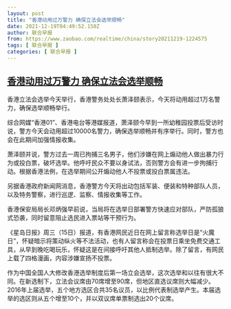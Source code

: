 ```yaml
---
layout: post
title: "香港动用过万警力 确保立法会选举顺畅"
date: 2021-12-19T04:49:52.150Z
author: 联合早报
from: https://www.zaobao.com/realtime/china/story20211219-1224575
tags: [ 联合早报 ]
categories: [ 联合早报 ]
---
```

<!--1639907880000-->
[香港动用过万警力 确保立法会选举顺畅](https://www.zaobao.com/realtime/china/story20211219-1224575)
------

<div>
<p>香港立法会选举今天举行，香港警务处处长萧泽颐表示，今天将动用超过1万名警力，确保选举顺畅举行。</p><p>综合网媒“香港01”、香港电台等港媒报道，萧泽颐今早到一所幼稚园投票后受访时说，警方今天会动用超过10000名警力，确保选举顺畅并有序举行。同时，警方也会在此期间加强情报收集。</p><p>萧泽颐并说，警方过去一周已拘捕三名男子，他们涉嫌在网上煽动他人做出暴力行为或投白票，破坏选举。他呼吁民众不要以身试法，否则警方会有进一步拘捕行动。根据香港法例，在选举期间公开煽动他人不投票或投白票属违法。</p><section id="imu"><div id="dfp-ad-imu1">        </div></section><p>另据香港政府新闻网消息，香港警方今天将出动包括军装、便装和特种部队人员，以及特务警察，进行巡逻、监察、情报收集等工作。</p><p>香港保安局局长邓炳强早前说，当局将在选举日部署警方快速应对部队，严防孤狼式恐袭，同时留意阻止选民进入票站等干预行为。</p><p>《星岛日报》周三（15日）报道，有香港网民近日在网上留言称选举日是“火魔日”，怀疑暗示将策动纵火等不法活动，也有人留言称会在投票日乘坐免费交通工具，从早到晚吃喝玩乐，怀疑这是在间接呼吁其他人抵制选举。除了留言，有网民上载了四格漫画，内容涉嫌宣扬不投票。</p><div id="innity-in-post"></div><div id="dfp-ad-midarticlespecial">        </div><p>作为中国全国人大修改香港选举制度后第一场立会选举，这次选举和以往有很大不同。在新选制下，立法会议席由70席增至90席，但地区直选议席则大幅减少。2016年上届选举，五个地方选区合共35名议员，以比例代表制选举产生。本届选举的选区则从五个增至10个，并以双议席单票制选出20个议席。</p>      <div class="cx_paywall_placeholder" id="sph_cdp_40"></div>
</div>
